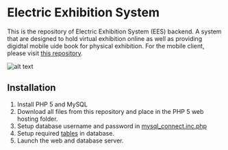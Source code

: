 # Electric Exhibition System

This is the repository of Electric Exhibition System (EES) backend. A system that are designed to hold virtual exhibition online as well as providing digidtal mobile uide book for physical exhibition.
For the mobile client, please visit [this repository](https://github.com/314pies/EES-Client-Mobile). 

![alt text](https://user-images.githubusercontent.com/20402192/93355840-137a5a80-f871-11ea-8ca8-8686e4212067.png)

## Installation
1. Install PHP 5 and MySQL
2. Download all files from this repository and place in the PHP 5 web hosting folder.
3. Setup database username and password in [mysql_connect.inc.php](https://github.com/314pies/EES_Console/blob/yochien/mysql_connect.inc.php)
4. Setup required [tables](https://github.com/314pies/EES_Console/wiki/Tables) in database.
5. Launch the web and database server.
